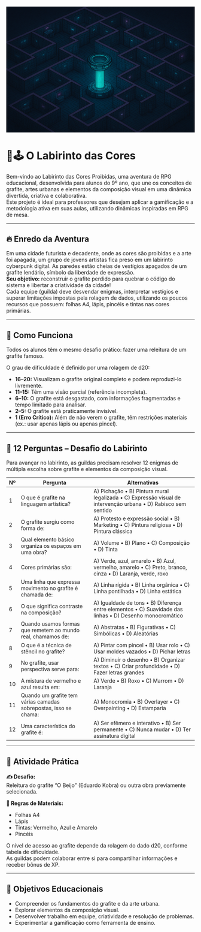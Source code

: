 ![Capa do Labirinto](Labirinto.png)
# 🎨🕹️ O Labirinto das Cores

Bem-vindo ao Labirinto das Cores Proibidas, uma aventura de RPG educacional, desenvolvida para alunos do 9º ano, que une os conceitos de grafite, artes urbanas e elementos da composição visual em uma dinâmica divertida, criativa e colaborativa.  
Este projeto é ideal para professores que desejam aplicar a gamificação e a metodologia ativa em suas aulas, utilizando dinâmicas inspiradas em RPG de mesa.

---

## 🔥 Enredo da Aventura

Em uma cidade futurista e decadente, onde as cores são proibidas e a arte foi apagada, um grupo de jovens artistas fica preso em um labirinto cyberpunk digital. As paredes estão cheias de vestígios apagados de um grafite lendário, símbolo da liberdade de expressão.  
**Seu objetivo:** reconstruir o grafite perdido para quebrar o código do sistema e libertar a criatividade da cidade!  
Cada equipe (guilda) deve desvendar enigmas, interpretar vestígios e superar limitações impostas pela rolagem de dados, utilizando os poucos recursos que possuem: folhas A4, lápis, pincéis e tintas nas cores primárias.

---

## 🎲 Como Funciona

Todos os alunos têm o mesmo desafio prático: fazer uma releitura de um grafite famoso.

O grau de dificuldade é definido por uma rolagem de d20:

- **16–20:** Visualizam o grafite original completo e podem reproduzi-lo livremente.
- **11–15:** Têm uma visão parcial (referência incompleta).
- **6–10:** O grafite está desgastado, com informações fragmentadas e tempo limitado para analisar.
- **2–5:** O grafite está praticamente invisível.
- **1 (Erro Crítico):** Além de não verem o grafite, têm restrições materiais (ex.: usar apenas lápis ou apenas pincel).

---

## 🧠 12 Perguntas – Desafio do Labirinto

Para avançar no labirinto, as guildas precisam resolver 12 enigmas de múltipla escolha sobre grafite e elementos da composição visual.

| Nº | Pergunta | Alternativas |
|----|----------|--------------|
| 1 | O que é grafite na linguagem artística? | A) Pichação • B) Pintura mural legalizada • C) Expressão visual de intervenção urbana • D) Rabisco sem sentido |
| 2 | O grafite surgiu como forma de: | A) Protesto e expressão social • B) Marketing • C) Pintura religiosa • D) Pintura clássica |
| 3 | Qual elemento básico organiza os espaços em uma obra? | A) Volume • B) Plano • C) Composição • D) Tinta |
| 4 | Cores primárias são: | A) Verde, azul, amarelo • B) Azul, vermelho, amarelo • C) Preto, branco, cinza • D) Laranja, verde, roxo |
| 5 | Uma linha que expressa movimento no grafite é chamada de: | A) Linha rígida • B) Linha orgânica • C) Linha pontilhada • D) Linha estática |
| 6 | O que significa contraste na composição? | A) Igualdade de tons • B) Diferença entre elementos • C) Suavidade das linhas • D) Desenho monocromático |
| 7 | Quando usamos formas que remetem ao mundo real, chamamos de: | A) Abstratas • B) Figurativas • C) Simbólicas • D) Aleatórias |
| 8 | O que é a técnica de stêncil no grafite? | A) Pintar com pincel • B) Usar rolo • C) Usar moldes vazados • D) Pichar letras |
| 9 | No grafite, usar perspectiva serve para: | A) Diminuir o desenho • B) Organizar textos • C) Criar profundidade • D) Fazer letras grandes |
| 10 | A mistura de vermelho e azul resulta em: | A) Verde • B) Roxo • C) Marrom • D) Laranja |
| 11 | Quando um grafite tem várias camadas sobrepostas, isso se chama: | A) Monocromia • B) Overlayer • C) Overpainting • D) Estamparia |
| 12 | Uma característica do grafite é: | A) Ser efêmero e interativo • B) Ser permanente • C) Nunca mudar • D) Ter assinatura digital |

---

## 🎨 Atividade Prática

**✍️ Desafio:**  
Releitura do grafite “O Beijo” (Eduardo Kobra) ou outra obra previamente selecionada.

**🔧 Regras de Materiais:**  
- Folhas A4  
- Lápis  
- Tintas: Vermelho, Azul e Amarelo  
- Pincéis  

O nível de acesso ao grafite depende da rolagem do dado d20, conforme tabela de dificuldade.  
As guildas podem colaborar entre si para compartilhar informações e receber bônus de XP.

---

## 🚀 Objetivos Educacionais

- Compreender os fundamentos do grafite e da arte urbana.
- Explorar elementos da composição visual.
- Desenvolver trabalho em equipe, criatividade e resolução de problemas.
- Experimentar a gamificação como ferramenta de ensino.
